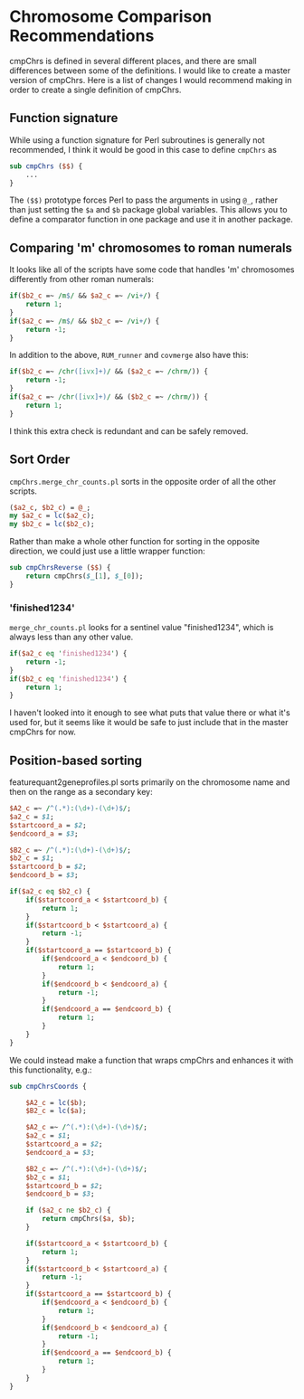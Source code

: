 Chromosome Comparison Recommendations
=====================================

cmpChrs is defined in several different places, and there are small differences between some of the definitions. I would like to create a master version of cmpChrs. Here is a list of changes I would recommend making in order to create a single definition of cmpChrs. 

Function signature
------------------

While using a function signature for Perl subroutines is generally not recommended, I think it would be good in this case to define `cmpChrs` as

```perl
sub cmpChrs ($$) {
    ...
}
```

The `($$)` prototype forces Perl to pass the arguments in using `@_`, rather than just setting the `$a` and `$b` package global variables. This allows you to define a comparator function in one package and use it in another package.

Comparing 'm' chromosomes to roman numerals
-------------------------------------------

It looks like all of the scripts have some code that handles 'm' chromosomes differently from other roman numerals:

```perl
if($b2_c =~ /m$/ && $a2_c =~ /vi+/) {
    return 1;
}
if($a2_c =~ /m$/ && $b2_c =~ /vi+/) {
    return -1;
}
```

In addition to the above, `RUM_runner` and `covmerge` also have this:

```perl
if($b2_c =~ /chr([ivx]+)/ && ($a2_c =~ /chrm/)) {
    return -1;
}
if($a2_c =~ /chr([ivx]+)/ && ($b2_c =~ /chrm/)) {
    return 1;
}
```

I think this extra check is redundant and can be safely removed.

Sort Order
----------

`cmpChrs.merge_chr_counts.pl` sorts in the opposite order of all the other scripts.

```perl
($a2_c, $b2_c) = @_;
my $a2_c = lc($a2_c);
my $b2_c = lc($b2_c);
```

Rather than make a whole other function for sorting in the opposite direction, we could just use a little wrapper function:

```perl
sub cmpChrsReverse ($$) {
    return cmpChrs($_[1], $_[0]);
}
```

### 'finished1234'

`merge_chr_counts.pl` looks for a sentinel value "finished1234", which is always less than any other value.

```perl
if($a2_c eq 'finished1234') {
    return -1;
}
if($b2_c eq 'finished1234') {
    return 1;
}
```

I haven't looked into it enough to see what puts that value there or what it's used for, but it seems like it would be safe to just include that in the master cmpChrs for now.

Position-based sorting
----------------------

featurequant2geneprofiles.pl sorts primarily on the chromosome name and then on the range as a secondary key:

```perl
$A2_c =~ /^(.*):(\d+)-(\d+)$/;
$a2_c = $1;
$startcoord_a = $2;
$endcoord_a = $3;

$B2_c =~ /^(.*):(\d+)-(\d+)$/;
$b2_c = $1;
$startcoord_b = $2;
$endcoord_b = $3;

if($a2_c eq $b2_c) {
    if($startcoord_a < $startcoord_b) {
        return 1;
    }
    if($startcoord_b < $startcoord_a) {
        return -1;
    }
    if($startcoord_a == $startcoord_b) {
        if($endcoord_a < $endcoord_b) {
            return 1;
        }
        if($endcoord_b < $endcoord_a) {
            return -1;
        }
        if($endcoord_a == $endcoord_b) {
            return 1;
        }
    }
}
```

We could instead make a function that wraps cmpChrs and enhances it with this functionality, e.g.:


```perl
sub cmpChrsCoords {

    $A2_c = lc($b);
    $B2_c = lc($a);

    $A2_c =~ /^(.*):(\d+)-(\d+)$/;
    $a2_c = $1;
    $startcoord_a = $2;
    $endcoord_a = $3;

    $B2_c =~ /^(.*):(\d+)-(\d+)$/;
    $b2_c = $1;
    $startcoord_b = $2;
    $endcoord_b = $3;

    if ($a2_c ne $b2_c) {
        return cmpChrs($a, $b);
    }

    if($startcoord_a < $startcoord_b) {
        return 1;
    }
    if($startcoord_b < $startcoord_a) {
        return -1;
    }
    if($startcoord_a == $startcoord_b) {
        if($endcoord_a < $endcoord_b) {
            return 1;
        }
        if($endcoord_b < $endcoord_a) {
            return -1;
        }
        if($endcoord_a == $endcoord_b) {
            return 1;
        }
    }
}
```
